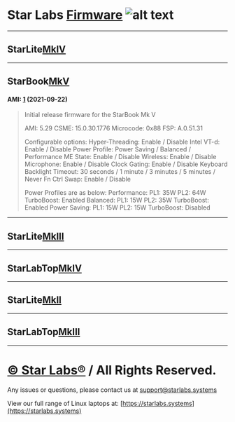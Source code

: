 # Star Labs [Firmware](https://github.com/StarLabsLtd/firmware/) ![alt text](https://cdn.shopify.com/s/files/1/2059/5897/files/Star_50x.png?v=1513954416 "Star Labs Systems")
---
## **StarLite**[MkIV](https://github.com/StarLabsLtd/firmware/tree/master/StarLite/MkIV)
---
## **StarBook**[MkV](https://github.com/StarLabsLtd/firmware/tree/master/StarBook/MkV)
#### AMI: [1](https://github.com/StarLabsLtd/firmware/raw/master/StarBook/MkV/AMI/1/efi-B5.zip) (2021-09-22)
>Initial release firmware for the StarBook Mk V
> 
>AMI:        5.29
>CSME:       15.0.30.1776
>Microcode:  0x88
>FSP:        A.0.51.31
> 
>Configurable options:
>Hyper-Threading:             Enable / Disable
>Intel VT-d:                  Enable / Disable
>Power Profile:               Power Saving / Balanced / Performance
>ME State:                    Enable / Disable
>Wireless:                    Enable / Disable
>Microphone:                  Enable / Disable
>Clock Gating:                Enable / Disable
>Keyboard Backlight Timeout:  30 seconds / 1 minute / 3 minutes / 5 minutes / Never
>Fn Ctrl Swap:                Enable / Disable
> 
>Power Profiles are as below:
>Performance:   PL1:         35W
>               PL2:         64W
>               TurboBoost:  Enabled
>Balanced:      PL1:         15W
>               PL2:         35W
>               TurboBoost:  Enabled
>Power Saving:  PL1:         15W
>               PL2:         15W
>               TurboBoost:  Disabled

---
## **StarLite**[MkIII](https://github.com/StarLabsLtd/firmware/tree/master/StarLite/MkIII)
---
## **StarLabTop**[MkIV](https://github.com/StarLabsLtd/firmware/tree/master/StarLabTop/MkIV)
---
## **StarLite**[MkII](https://github.com/StarLabsLtd/firmware/tree/master/StarLite/MkII)
---
## **StarLabTop**[MkIII](https://github.com/StarLabsLtd/firmware/tree/master/StarLabTop/MkIII)
---
# [© Star Labs®](https://starlabs.systems) / All Rights Reserved.
Any issues or questions, please contact us at [support@starlabs.systems](mailto:supportstarlabs.systems)

View our full range of Linux laptops at: [https://starlabs.systems](https://starlabs.systems)
